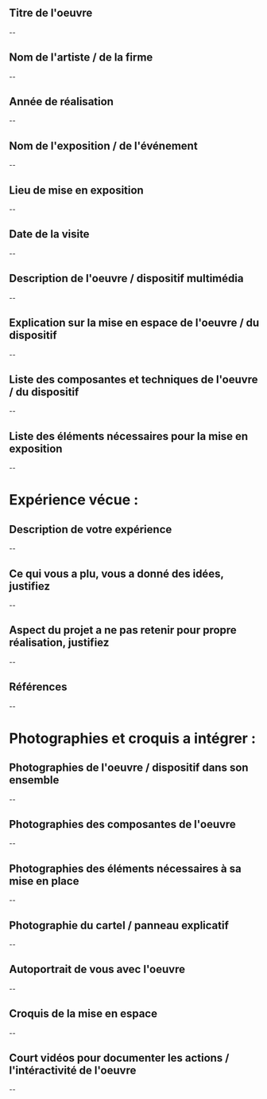 ## Titre de l'oeuvre
--

## Nom de l'artiste / de la firme
--

## Année de réalisation
--

## Nom de l'exposition / de l'événement
--

## Lieu de mise en exposition
--

## Date de la visite
--

## Description de l'oeuvre / dispositif multimédia
--

## Explication sur la mise en espace de l'oeuvre / du dispositif
--

## Liste des composantes et techniques de l'oeuvre / du dispositif 
--

##  Liste des éléments nécessaires pour la mise en exposition
--

# Expérience vécue : 

## Description de votre expérience 
--

## Ce qui vous a plu, vous a donné des idées, justifiez
--

## Aspect du projet a ne pas retenir pour propre réalisation, justifiez
--

## Références
--

# Photographies et croquis a intégrer :

## Photographies de l'oeuvre / dispositif dans son ensemble
--

## Photographies des composantes de l'oeuvre
--

## Photographies des éléments nécessaires à sa mise en place
--

## Photographie du cartel / panneau explicatif
--

## Autoportrait de vous avec l'oeuvre
--

## Croquis de la mise en espace 
--

## Court vidéos pour documenter les actions / l'intéractivité de l'oeuvre
--

